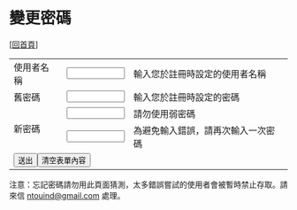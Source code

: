 # 變更密碼

[[回首頁](/)]

<form method="post" action="/cgi-bin/change-password.cgi">
<table>
	<tr>
		<td>使用者名稱</td>
		<td><input type='text' name="username" type="text" size="10" maxlength="20" /></td>
		<td>輸入您於註冊時設定的使用者名稱</td>
	</tr>
		<tr >
		<td>舊密碼</td>
		<td><input name="old-password" type="password" size="10" maxlength="100" /></td>
		<td>輸入您於註冊時設定的密碼</td>
	</tr>
	<tr>
		<td rowspan="2">新密碼</td>
		<td><input name="new-password" type="password" size="10" maxlength="100" /></td>
		<td>請勿使用弱密碼</td>
	</tr>
	<tr>
		<!-- <td>新密碼</td> -->
		<td><input name="new-password-again" type="password" size="10" maxlength="100" /></td>
		<td >為避免輸入錯誤，請再次輸入一次密碼</td>
	</tr>
	<tr>
		<td colspan="3"><input type="submit" value="送出" /><input type="reset" value="清空表單內容" /></td>
	</tr>
</table>
</form>

注意：忘記密碼請勿用此頁面猜測，太多錯誤嘗試的使用者會被暫時禁止存取。請來信 <ntouind@gmail.com> 處理。

